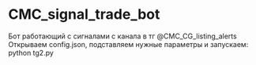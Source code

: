 # CMC_signal_trade_bot
Бот работающий с сигналами с канала в тг @CMC_CG_listing_alerts
Открываем config.json, подставляем нужные параметры и запускаем: python tg2.py
